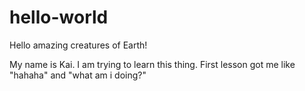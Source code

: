 # hello-world

Hello amazing creatures of Earth!

My name is Kai. I am trying to learn this thing. First lesson got me like "hahaha" and "what am i doing?"
